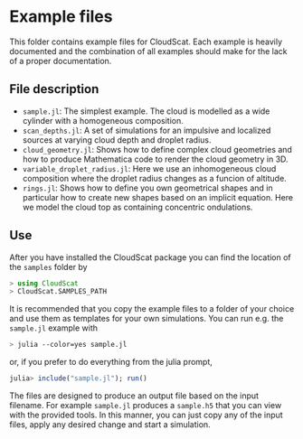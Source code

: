 # Example files

This folder contains example files for CloudScat.  Each example is heavily documented and the combination of all examples should make for the lack of a proper documentation.

## File description

* `sample.jl`: The simplest example.  The cloud is modelled as a wide cylinder with a homogeneous composition.
* `scan_depths.jl`: A set of simulations for an impulsive and localized sources at varying cloud depth and droplet radius.
* `cloud_geometry.jl`: Shows how to define complex cloud geometries and how to produce Mathematica code to render the cloud geometry in 3D.
* `variable_droplet_radius.jl`: Here we use an inhomogeneous cloud composition where the droplet radius changes as a funcion of altitude.
* `rings.jl`: Shows how to define you own geometrical shapes and in particular how to create new shapes based on an implicit equation.  Here we model the cloud top as containing concentric ondulations.

## Use

After you have installed the CloudScat package you can find
the location of the `samples` folder by
```julia
> using CloudScat
> CloudScat.SAMPLES_PATH
```

It is recommended that you copy the example files to a folder of your choice and use them as templates for your own simulations.  You can run e.g. the `sample.jl` example with
```bash
> julia --color=yes sample.jl
```
or, if you prefer to do everything from the julia prompt,
```julia
julia> include("sample.jl"); run()
```

The files are designed to produce an output file based on the input filename. For example `sample.jl` produces a `sample.h5` that you can view with the provided tools.  In this manner, you can just copy any of the input files, apply any desired change and start a simulation.
